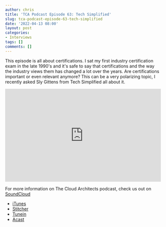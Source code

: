 ```yaml
---
author: chris
title: 'TCA Podcast Episode 63: Tech Simplified'
slug: tca-podcast-episode-63-tech-simplified
date: '2022-04-13 08:00'
layout: post
categories:
- Interviews
tags: []
comments: []
---
```

This episode is all about certifications. I sat my first industry certification exam in the late 1990's and it's safe to say that certifications and the way the industry views them has changed a lot over the years. Are certifications important or even relevant anymore? This can be a very polarizing topic, I recently asked Sly Gittens from Tech Simplified all about it.

<p><iframe width="100%" height="300" scrolling="no" frameborder="no" allow="autoplay" src="https://w.soundcloud.com/player/?url=https%3A//api.soundcloud.com/tracks/1250462197&color=%23ff5500&auto_play=false&hide_related=false&show_comments=true&show_user=true&show_reposts=false&show_teaser=true&visual=true"></iframe></p>

For more information on The Cloud Architects podcast, check us out on [SoundCloud](https://soundcloud.com/thecloudarchitects/)

*   [iTunes](https://itunes.apple.com/us/podcast/the-cloud-architects-podcast/id1264479296?mt=2)
*   [Stitcher](https://www.stitcher.com/podcast/the-cloud-architects/the-cloud-achitects)
*   [Tunein](https://tunein.com/radio/The-Cloud-Architects-Podcast-p1026315/)
*   [Acast](https://www.acast.com/thecloudarchitectspodcast)
